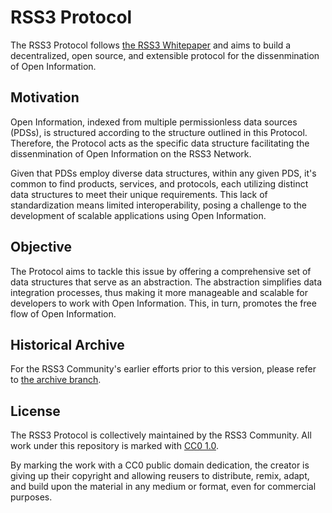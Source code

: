 # RSS3 Protocol

The RSS3 Protocol follows [the RSS3 Whitepaper](https://github.com/RSS3-Network/Whitepaper) and aims to build a decentralized, open source, and extensible protocol for the dissenmination of Open Information.

## Motivation

Open Information, indexed from multiple permissionless data sources (PDSs), is structured according to the structure outlined in this Protocol. 
Therefore, the Protocol acts as the specific data structure facilitating the dissenmination of Open Information on the RSS3 Network.

Given that PDSs employ diverse data structures, within any given PDS, it's common to find products, services, and protocols, each utilizing distinct data structures to meet their unique requirements.
This lack of standardization means limited interoperability, posing a challenge to the development of scalable applications using Open Information.

## Objective

The Protocol aims to tackle this issue by offering a comprehensive set of data structures that serve as an abstraction.
The abstraction simplifies data integration processes, thus making it more manageable and scalable for developers to work with Open Information.
This, in turn, promotes the free flow of Open Information.

## Historical Archive

For the RSS3 Community's earlier efforts prior to this version, please refer to [the archive branch](https://github.com/RSS3-Network/Protocol/tree/archive).

## License

The RSS3 Protocol is collectively maintained by the RSS3 Community. All work under this repository is marked with [CC0 1.0](./LICENSE).

By marking the work with a CC0 public domain dedication, the creator is giving up their copyright and allowing reusers to distribute, remix, adapt, and build upon the material in any medium or format, even for commercial purposes.
